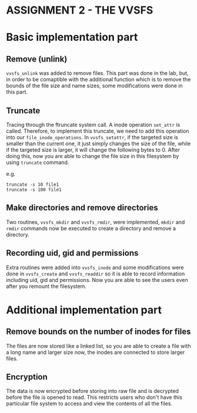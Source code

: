 # ASSIGNMENT 2 - THE VVSFS

# Basic implementation part

## Remove (unlink)
`vvsfs_unlink` was added to remove files. This part was done in the lab, but, in order to be comaptible with the additional function which is to remove the bounds of the file size and name sizes, some modifications were done in this part.

## Truncate
Tracing through the ftruncate system call. A inode operation `set_attr` is called. Therefore, to implement this truncate, we need to add this operation into our `file_inode_operations`. In `vvsfs_setattr`, if the targeted size is smaller than the current one, it just simply changes the size of the file, while if the targeted size is larger, it will change the following bytes to 0. After doing this, now you are able to change the file size in this filesystem by using `truncate` command.

e.g.
```
truncate -s 10 file1
truncate -s 100 file1
```

## Make directories and remove directories
Two routines, `vvsfs_mkdir` and `vvsfs_rmdir`, were implemented, `mkdir` and `rmdir` commands now be executed to create a directory and remove a directory.

## Recording uid, gid and permissions
Extra routines were added into `vvsfs_inode` and some modifications were done in `vvsfs_create` and `vvsfs_readdir` so it is able to record information including uid, gid and permissions. 
Now you are able to see the users even after you remount the filesystem.

# Additional implementation part

## Remove bounds on the number of inodes for files 
The files are now stored like a linked list, so you are able to create a file with a long name and larger size now,
the inodes are connected to store larger files.

## Encryption
The data is now encrypted before storing into raw file and is decrypted before the file is opened to read.
This restricts users who don't have this particular file system to access and view the contents of all the files.
